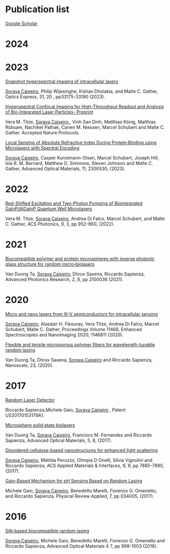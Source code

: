 # Publication list

[Google Scholar](https://scholar.google.co.uk/citations?user=9EDbO-wAAAAJ&hl=en)

# 2024
# 2023
[Snapshot hyperspectral imaging of intracellular lasers](https://opg.optica.org/oe/fulltext.cfm?uri=oe-31-20-33175&id=538525)

<ins>Soraya Caixeiro</ins>, Philip Wijesinghe, Kishan Dholakia, and Malte C. Gather, Optics Express, 31, 20 , pp33175-33190 (2023). 

[Hyperspectral Confocal Imaging for High-Throughput Readout and Analysis of Bio-Integrated Laser Particles- Preprint](https://protocolexchange.researchsquare.com/article/pex-2246/v1)

Vera M. Titze, <ins>Soraya Caixeiro </ins>, Vinh San Dinh, Matthias König, Matthias Rübsam, Nachiket Pathak, Carien M. Niessen, Marcel Schubert and Malte C. Gather. Accepted Nature Protocols.

[Local Sensing of Absolute Refractive Index During Protein‐Binding using Microlasers with Spectral Encoding](https://onlinelibrary.wiley.com/doi/full/10.1002/adom.202300530)

<ins>Soraya Caixeiro</ins>, Casper Kunstmann-Olsen, Marcel Schubert, Joseph Hill, Isla R. M. Barnard, Matthew D. Simmons, Steven Johnson and Malte C. Gather, Advanced Optical Materials, 11, 2300530, (2023).

# 2022
[Red-Shifted Excitation and Two-Photon Pumping of Biointegrated GaInP/AlGaInP Quantum Well Microlasers](https://pubs.acs.org/doi/full/10.1021/acsphotonics.1c01807)

Vera M. Titze, <ins>Soraya Caixeiro</ins>, Andrea Di Falco, Marcel Schubert, and Malte C. Gather, ACS Photonics, 9, 3, pp 952-960, (2022).

# 2021
[Biocompatible polymer and protein microspheres with inverse photonic glass structure for random micro‐biolasers](https://onlinelibrary.wiley.com/doi/full/10.1002/adpr.202100036)

Van Duong Ta, <ins>Soraya Caixeiro</ins>, Dhruv Saxena, Riccardo Sapienza, Advanced Photonics Research, 2, 8, pp 2100036 (2021).

# 2020
[Micro and nano lasers from III-V semiconductors for intracellular sensing](https://www.spiedigitallibrary.org/conference-proceedings-of-spie/11468/1146811/Micro-and-nano-lasers-from-III-V-semiconductors-for-intracellular/10.1117/12.2568768.short#_=_)

<ins>Soraya Caixeiro</ins>, Alasdair H. Fikouras, Vera Titze, Andrea Di Falco, Marcel Schubert, Malte C. Gather, Proceedings Volume 11468, Enhanced Spectroscopies and Nanoimaging 2020; 1146811 (2020).

[Flexible and tensile microporous polymer fibers for wavelength-tunable random lasing](https://pubs.rsc.org/en/content/articlelanding/2020/nr/d0nr02484h/unauth)

 Van Duong Ta, Dhruv Saxena, <ins>Soraya Caixeiro</ins> and Riccardo Sapienza, Nanoscale, 23, (2020).
 
# 2017
[Random Laser Detector](https://patents.google.com/patent/US20170153179A1/en)

Riccardo Sapienza,Michele Gaio,  <ins>Soraya Caixeiro</ins> , Patent US20170153179A1.

[Microsphere solid‐state biolasers](https://onlinelibrary.wiley.com/doi/full/10.1002/adom.201601022)

Van Duong Ta, <ins>Soraya Caixeiro</ins>, Francisco M. Fernandes and Riccardo Sapienza, Advanced Optical Materials, 5, 8, (2017).

[Disordered cellulose-based nanostructures for enhanced light scattering](https://pubs.acs.org/doi/abs/10.1021/acsami.6b15986)

<ins>Soraya Caixeiro</ins>, Matilda Peruzzo, Olimpia D Onelli, Silvia Vignolini and Riccardo Sapienza, ACS Applied Materials & Interfaces, 9, 9, pp 7885-7890, (2017).

[Gain-Based Mechanism for pH Sensing Based on Random Lasing](https://journals.aps.org/prapplied/abstract/10.1103/PhysRevApplied.7.034005)

Michele Gaio, <ins>Soraya Caixeiro</ins>, Benedetto Marelli, Fiorenzo G. Omenetto, and Riccardo Sapienza, Physical Review Applied, 7, pp 034005, (2017).

# 2016
[Silk‐based biocompatible random lasing]()

<ins>Soraya Caixeiro</ins>, Michele Gaio, Benedetto Marelli, Fiorenzo G. Omenetto and Riccardo Sapienza, Advanced Optical Materials 4 7, pp 998-1003 (2016).

